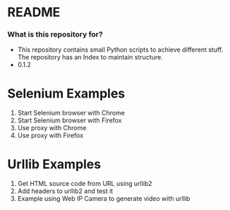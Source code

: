 # README #


### What is this repository for? ###

* This repository contains small Python scripts to achieve different stuff. The repository has an Index to maintain structure.
* 0.1.2

# Selenium Examples

1. Start Selenium browser with Chrome
2. Start Selenium browser with Firefox
3. Use proxy with Chrome
4. Use proxy with Firefox

# Urllib Examples

1. Get HTML source code from URL using urllib2 
2. Add headers to urllib2 and test it 
3. Example using Web IP Camera to generate video with urllib 